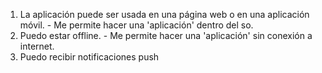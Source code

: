 1. La aplicación puede ser usada en una página web o en una aplicación móvil. - Me permite hacer una 'aplicación' dentro del so.
2. Puedo estar offline. - Me permite hacer una 'aplicación' sin conexión a internet.
3. Puedo recibir notificaciones push